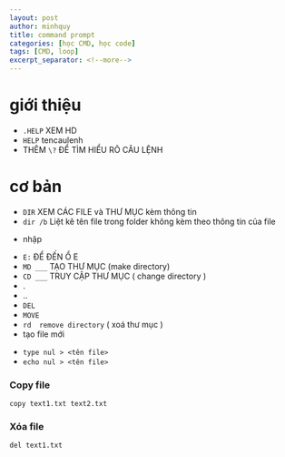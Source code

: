 ```yaml
---
layout: post
author: minhquy
title: command prompt 
categories: [học CMD, học code]
tags: [CMD, loop]
excerpt_separator: <!--more-->
---
```

<!--more-->
# giới thiệu 
- `.HELP` XEM HD
- `HELP` tencaulenh
- THÊM `\?` ĐỂ TÌM HIỂU RÕ CÂU LỆNH


# cơ bản
- `DIR` XEM CÁC FILE và THƯ MỤC  kèm thông tin
- `dir /b`  Liệt kê tên file trong folder không kèm theo thông tin của file
+ nhập
- `E:` ĐỂ ĐẾN Ổ E
- `MD ___` TẠO THƯ MỤC (make directory)
- `CD ___` TRUY CẬP THƯ MỤC ( change directory )
- .
- ..
- `DEL`
- `MOVE`
- `rd  remove directory` ( xoá thư mục )
- tạo file mới
+ `type nul > <tên file>`
+ `echo nul > <tên file>`

### Copy file
`copy text1.txt text2.txt`

### Xóa file
`del text1.txt`